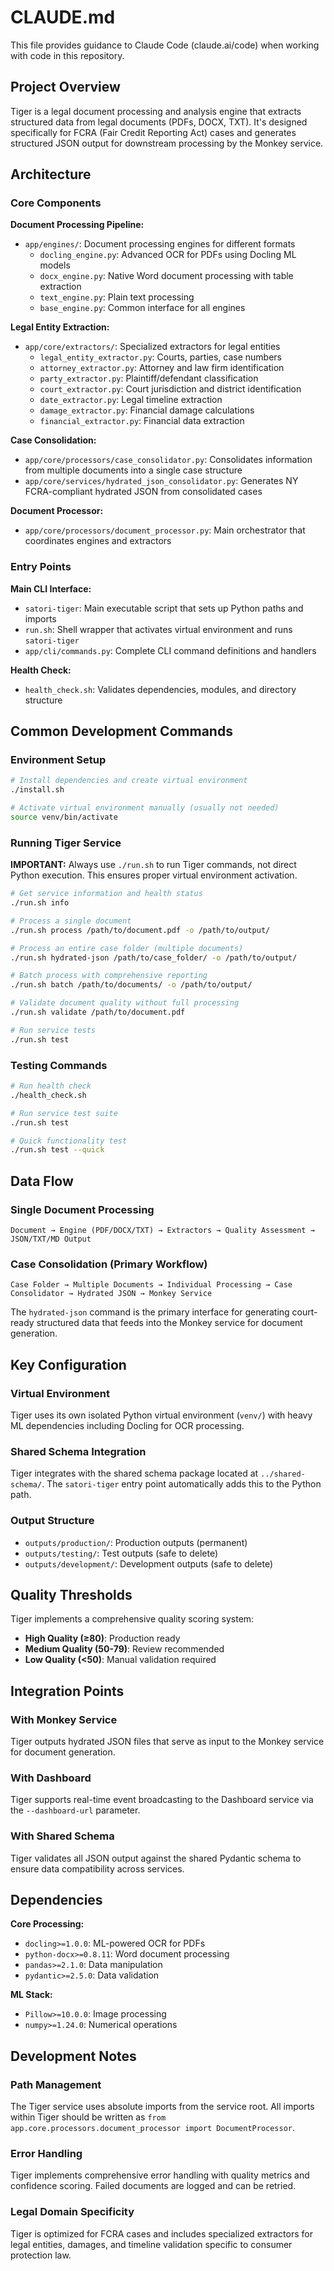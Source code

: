 # CLAUDE.md

This file provides guidance to Claude Code (claude.ai/code) when working with code in this repository.

## Project Overview

Tiger is a legal document processing and analysis engine that extracts structured data from legal documents (PDFs, DOCX, TXT). It's designed specifically for FCRA (Fair Credit Reporting Act) cases and generates structured JSON output for downstream processing by the Monkey service.

## Architecture

### Core Components

**Document Processing Pipeline:**
- `app/engines/`: Document processing engines for different formats
  - `docling_engine.py`: Advanced OCR for PDFs using Docling ML models
  - `docx_engine.py`: Native Word document processing with table extraction
  - `text_engine.py`: Plain text processing
  - `base_engine.py`: Common interface for all engines

**Legal Entity Extraction:**
- `app/core/extractors/`: Specialized extractors for legal entities
  - `legal_entity_extractor.py`: Courts, parties, case numbers
  - `attorney_extractor.py`: Attorney and law firm identification
  - `party_extractor.py`: Plaintiff/defendant classification
  - `court_extractor.py`: Court jurisdiction and district identification
  - `date_extractor.py`: Legal timeline extraction
  - `damage_extractor.py`: Financial damage calculations
  - `financial_extractor.py`: Financial data extraction

**Case Consolidation:**
- `app/core/processors/case_consolidator.py`: Consolidates information from multiple documents into a single case structure
- `app/core/services/hydrated_json_consolidator.py`: Generates NY FCRA-compliant hydrated JSON from consolidated cases

**Document Processor:**
- `app/core/processors/document_processor.py`: Main orchestrator that coordinates engines and extractors

### Entry Points

**Main CLI Interface:**
- `satori-tiger`: Main executable script that sets up Python paths and imports
- `run.sh`: Shell wrapper that activates virtual environment and runs `satori-tiger`
- `app/cli/commands.py`: Complete CLI command definitions and handlers

**Health Check:**
- `health_check.sh`: Validates dependencies, modules, and directory structure

## Common Development Commands

### Environment Setup
```bash
# Install dependencies and create virtual environment
./install.sh

# Activate virtual environment manually (usually not needed)
source venv/bin/activate
```

### Running Tiger Service

**IMPORTANT:** Always use `./run.sh` to run Tiger commands, not direct Python execution. This ensures proper virtual environment activation.

```bash
# Get service information and health status
./run.sh info

# Process a single document
./run.sh process /path/to/document.pdf -o /path/to/output/

# Process an entire case folder (multiple documents)
./run.sh hydrated-json /path/to/case_folder/ -o /path/to/output/

# Batch process with comprehensive reporting
./run.sh batch /path/to/documents/ -o /path/to/output/

# Validate document quality without full processing
./run.sh validate /path/to/document.pdf

# Run service tests
./run.sh test
```

### Testing Commands

```bash
# Run health check
./health_check.sh

# Run service test suite
./run.sh test

# Quick functionality test
./run.sh test --quick
```

## Data Flow

### Single Document Processing
```
Document → Engine (PDF/DOCX/TXT) → Extractors → Quality Assessment → JSON/TXT/MD Output
```

### Case Consolidation (Primary Workflow)
```
Case Folder → Multiple Documents → Individual Processing → Case Consolidator → Hydrated JSON → Monkey Service
```

The `hydrated-json` command is the primary interface for generating court-ready structured data that feeds into the Monkey service for document generation.

## Key Configuration

### Virtual Environment
Tiger uses its own isolated Python virtual environment (`venv/`) with heavy ML dependencies including Docling for OCR processing.

### Shared Schema Integration
Tiger integrates with the shared schema package located at `../shared-schema/`. The `satori-tiger` entry point automatically adds this to the Python path.

### Output Structure
- `outputs/production/`: Production outputs (permanent)
- `outputs/testing/`: Test outputs (safe to delete)
- `outputs/development/`: Development outputs (safe to delete)

## Quality Thresholds

Tiger implements a comprehensive quality scoring system:
- **High Quality (≥80)**: Production ready
- **Medium Quality (50-79)**: Review recommended
- **Low Quality (<50)**: Manual validation required

## Integration Points

### With Monkey Service
Tiger outputs hydrated JSON files that serve as input to the Monkey service for document generation.

### With Dashboard
Tiger supports real-time event broadcasting to the Dashboard service via the `--dashboard-url` parameter.

### With Shared Schema
Tiger validates all JSON output against the shared Pydantic schema to ensure data compatibility across services.

## Dependencies

**Core Processing:**
- `docling>=1.0.0`: ML-powered OCR for PDFs
- `python-docx>=0.8.11`: Word document processing
- `pandas>=2.1.0`: Data manipulation
- `pydantic>=2.5.0`: Data validation

**ML Stack:**
- `Pillow>=10.0.0`: Image processing
- `numpy>=1.24.0`: Numerical operations

## Development Notes

### Path Management
The Tiger service uses absolute imports from the service root. All imports within Tiger should be written as `from app.core.processors.document_processor import DocumentProcessor`.

### Error Handling
Tiger implements comprehensive error handling with quality metrics and confidence scoring. Failed documents are logged and can be retried.

### Legal Domain Specificity
Tiger is optimized for FCRA cases and includes specialized extractors for legal entities, damages, and timeline validation specific to consumer protection law.